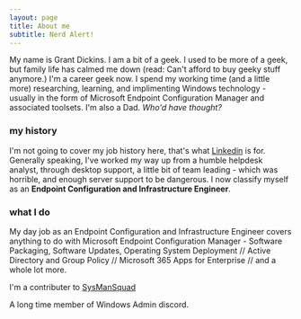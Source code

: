 ```yaml
---
layout: page
title: About me
subtitle: Nerd Alert!
---
```


My name is Grant Dickins. I am a bit of a geek. I used to be more of a geek, but family life has calmed me down (read: Can't afford to buy geeky stuff anymore.)
I'm a career geek now. I spend my working time (and a little more) researching, learning, and implimenting Windows technology - usually in the form of Microsoft Endpoint Configuration Manager and associated toolsets.
I'm also a Dad. _Who'd have thought?_ 

### my history

I'm not going to cover my job history here, that's what [Linkedin](https://www.linkedin.com/in/grantdickins/) is for.
Generally speaking, I've worked my way up from a humble helpdesk analyst, through desktop support, a little bit of team leading - which was horrible, and enough server support to be dangerous. I now classify myself as an **Endpoint Configuration and Infrastructure Engineer**.

### what I do

My day job as an Endpoint Configuration and Infrastructure Engineer covers anything to do with Microsoft Endpoint Configuration Manager - Software Packaging, Software Updates, Operating System Deployment // Active Directory and Group Policy // Microsoft 365 Apps for Enterprise // and a whole lot more.

I'm a contributer to [SysManSquad](https://sysmansquad.com)

A long time member of Windows Admin discord.

